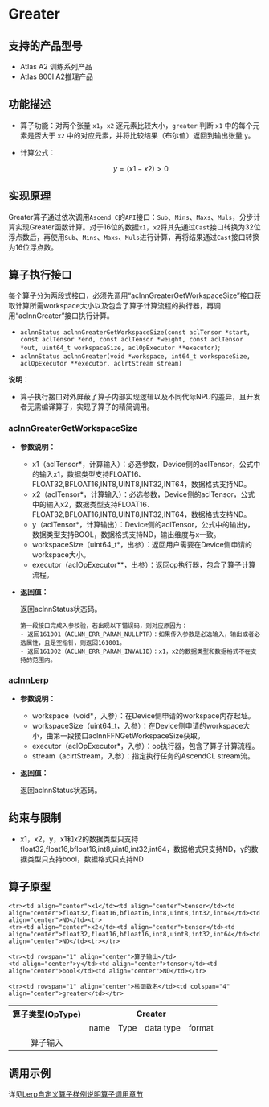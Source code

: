 # Greater

## 支持的产品型号

- Atlas A2 训练系列产品
- Atlas 800I A2推理产品

## 功能描述

- 算子功能：对两个张量 `x1`，`x2` 逐元素比较大小，`greater` 判断 `x1` 中的每个元素是否大于 `x2` 中的对应元素，并将比较结果（布尔值）返回到输出张量 `y`。

- 计算公式：

  $$
  y=(x1-x2)>0
  $$

## 实现原理

Greater算子通过依次调用`Ascend C`的`API`接口：`Sub`、`Mins`、`Maxs`、`Muls`，分步计算实现Greater函数计算。对于16位的数据`x1`，`x2`将其先通过`Cast`接口转换为32位浮点数后，再使用`Sub`、`Mins`、`Maxs`、`Muls`进行计算，再将结果通过`Cast`接口转换为16位浮点数。

## 算子执行接口

每个算子分为两段式接口，必须先调用“aclnnGreaterGetWorkspaceSize”接口获取计算所需workspace大小以及包含了算子计算流程的执行器，再调用“aclnnGreater”接口执行计算。

* `aclnnStatus aclnnGreaterGetWorkspaceSize(const aclTensor *start, const aclTensor *end, const aclTensor *weight, const aclTensor *out, uint64_t workspaceSize, aclOpExecutor **executor)`;
* `aclnnStatus aclnnGreater(void *workspace, int64_t workspaceSize, aclOpExecutor **executor, aclrtStream stream)`

**说明**：

- 算子执行接口对外屏蔽了算子内部实现逻辑以及不同代际NPU的差异，且开发者无需编译算子，实现了算子的精简调用。

### aclnnGreaterGetWorkspaceSize

- **参数说明：**

  - x1（aclTensor\*，计算输入）：必选参数，Device侧的aclTensor，公式中的输入x1，数据类型支持FLOAT16、FLOAT32,BFLOAT16,INT8,UINT8,INT32,INT64，数据格式支持ND。
  - x2（aclTensor\*，计算输入）：必选参数，Device侧的aclTensor，公式中的输入x2，数据类型支持FLOAT16、FLOAT32,BFLOAT16,INT8,UINT8,INT32,INT64，数据格式支持ND。
  - y（aclTensor\*，计算输出）：Device侧的aclTensor，公式中的输出y，数据类型支持BOOL，数据格式支持ND，输出维度与x一致。
  - workspaceSize（uint64\_t\*，出参）：返回用户需要在Device侧申请的workspace大小。
  - executor（aclOpExecutor\*\*，出参）：返回op执行器，包含了算子计算流程。



- **返回值：**
  
  返回aclnnStatus状态码。
  
  ```
  第一段接口完成入参校验，若出现以下错误码，则对应原因为：
  - 返回161001（ACLNN_ERR_PARAM_NULLPTR）：如果传入参数是必选输入，输出或者必选属性，且是空指针，则返回161001。
  - 返回161002（ACLNN_ERR_PARAM_INVALID）：x1，x2的数据类型和数据格式不在支持的范围内。
    ```

### aclnnLerp

- **参数说明：**

  - workspace（void\*，入参）：在Device侧申请的workspace内存起址。
  - workspaceSize（uint64\_t，入参）：在Device侧申请的workspace大小，由第一段接口aclnnFFNGetWorkspaceSize获取。
  - executor（aclOpExecutor\*，入参）：op执行器，包含了算子计算流程。
  - stream（aclrtStream，入参）：指定执行任务的AscendCL stream流。
- **返回值：**

  返回aclnnStatus状态码。

## 约束与限制

- x1，x2，y，x1和x2的数据类型只支持float32,float16,bfloat16,int8,uint8,int32,int64，数据格式只支持ND，y的数据类型只支持bool，数据格式只支持ND

## 算子原型

<table>
    <tr><th align="center">算子类型(OpType)</th><th colspan="4" align="center">Greater</th></tr> 
    <tr><td align="center"> </td><td align="center">name</td><td align="center">Type</td><td align="center">data type</td><td align="center">format</td></tr>  
    <tr><td rowspan="4" align="center">算子输入</td>
     
    <tr><td align="center">x1</td><td align="center">tensor</td><td align="center">float32,float16,bfloat16,int8,uint8,int32,int64</td><td align="center">ND</td><tr>  
    <tr><td align="center">x2</td><td align="center">tensor</td><td align="center">float32,float16,bfloat16,int8,uint8,int32,int64</td><td align="center">ND</td><tr></tr> 
    
    <tr><td rowspan="1" align="center">算子输出</td>
    <td align="center">y</td><td align="center">tensor</td><td align="center">bool</td><td align="center">ND</td></tr>  
    
    <tr><td rowspan="1" align="center">核函数名</td><td colspan="4" align="center">greater</td></tr>  
</table>

## 调用示例

详见[Lerp自定义算子样例说明算子调用章节](../README.md#算子调用)